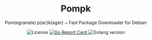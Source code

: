<h1 align="center">Pompk</h1>
<p align="center">Pom(egranate) p(ac)k(ager) ~ Fast Package Downloader for Debian</p>
<div align="center">
	<img src="https://img.shields.io/github/license/inohime/Pompk" alt="License" />
  	<a href="https://goreportcard.com/report/github.com/inohime/pompk">
		<img src="https://goreportcard.com/badge/github.com/inohime/pompk" alt="Go Report Card" />
	</a>
	<img src="https://img.shields.io/github/go-mod/go-version/inohime/Pompk" alt="Golang version" />
</div>

